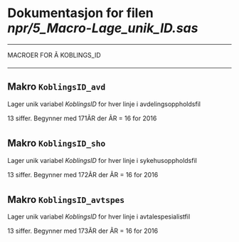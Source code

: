 
# Dokumentasjon for filen *npr/5_Macro-Lage_unik_ID.sas*

************************************************************************************************
MACROER FOR Ã KOBLINGS_ID 

************************************************************************************************

## Makro `KoblingsID_avd `

Lager unik variabel *KoblingsID* for hver linje i avdelingsoppholdsfil

13 siffer. Begynner med 171ÃR der ÃR = 16 for 2016 


## Makro `KoblingsID_sho `

Lager unik variabel *KoblingsID* for hver linje i sykehusoppholdsfil

13 siffer. Begynner med 172ÃR der ÃR = 16 for 2016 


## Makro `KoblingsID_avtspes `

Lager unik variabel *KoblingsID* for hver linje i avtalespesialistfil

13 siffer. Begynner med 173ÃR der ÃR = 16 for 2016 


